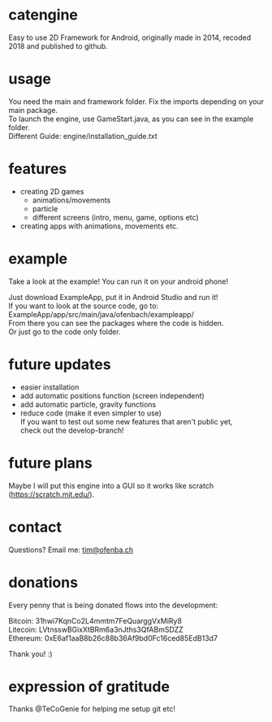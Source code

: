 # catengine
Easy to use 2D Framework for Android, originally made in 2014, recoded 2018 and published to github.

# usage
You need the main and framework folder. Fix the imports depending on your main package.  
To launch the engine, use GameStart.java, as you can see in the example folder.  
Different Guide: engine/installation_guide.txt

# features
- creating 2D games
  - animations/movements
  - particle
  - different screens (intro, menu, game, options etc)
- creating apps with animations, movements etc.

# example
Take a look at the example! You can run it on your android phone!  
  
Just download ExampleApp, put it in Android Studio and run it!  
If you want to look at the source code, go to:  
ExampleApp/app/src/main/java/ofenbach/exampleapp/  
From there you can see the packages where the code is hidden.  
Or just go to the code only folder.  

# future updates
- easier installation  
- add automatic positions function (screen independent)  
- add automatic particle, gravity functions  
- reduce code (make it even simpler to use)  
If you want to test out some new features that aren't public yet,  
check out the develop-branch!  

# future plans
Maybe I will put this engine into a GUI so it works like scratch (https://scratch.mit.edu/).  

# contact
Questions? Email me: tim@ofenba.ch  

# donations
Every penny that is being donated flows into the development:  
  
Bitcoin: 31hwi7KqnCo2L4mmtm7FeQuarggVxMiRy8  
Litecoin: LVtnsswBGixXtBRm6a3nJths3QfABmSDZZ  
Ethereum: 0xE6af1aaB8b26c88b36Af9bd0Fc16ced85EdB13d7  
  
Thank you! :)  

# expression of gratitude
Thanks @TeCoGenie for helping me setup git etc!

